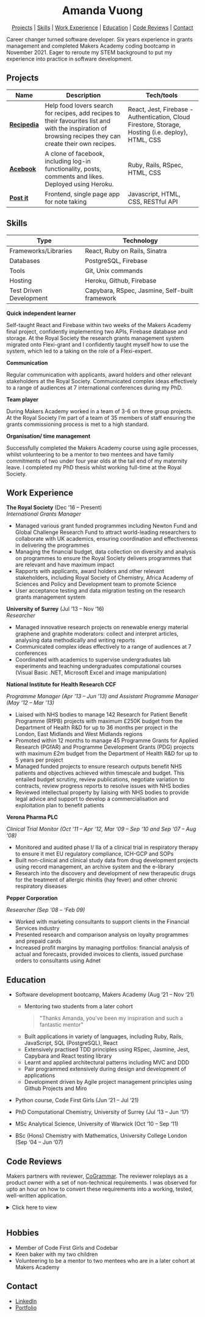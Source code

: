 <div align='center'>
<h1> Amanda Vuong </h1>

[Projects](https://github.com/mandyvuong/CV#Projects) | [Skills](https://github.com/mandyvuong/CV#Skills) | [Work Experience](https://github.com/mandyvuong/CV#Work-Experience) | [Education](https://github.com/mandyvuong/CV#Education) | [Code Reviews](https://github.com/mandyvuong/CV#Code-Reviews) | [Contact](https://github.com/mandyvuong/CV#Contact)

</div>

Career changer turned software developer. Six years experience in grants management and completed Makers Academy coding bootcamp in November 2021. Eager to reroute my STEM background to put my experience into practice in software development.

## Projects

| Name                                                                  | Description                                                                                                                                               | Tech/tools                                                                                         |
| --------------------------------------------------------------------- | --------------------------------------------------------------------------------------------------------------------------------------------------------- | -------------------------------------------------------------------------------------------------- |
| **[Recipedia](https://github.com/mandyvuong/Recipedia)**              | Help food lovers search for recipes, add recipes to their favourites list and with the inspiration of browsing recipes they can create their own recipes. | React, Jest, Firebase - Authentication, Cloud Firestore, Storage, Hosting (i.e. deploy), HTML, CSS |
| **[Acebook](https://github.com/mandyvuong/acebook-all-css-no-style)** | A clone of facebook, including log-in functionality, posts, comments and likes. Deployed using Heroku.                                                    | Ruby, Rails, RSpec, HTML, CSS                                                                      |
| **[Post it](https://github.com/mandyvuong/notes_app)**                | Frontend, single page app for note taking                                                                                                                 | Javascript, HTML, CSS, RESTful API                                                                 |

## Skills

| Type                    | Technology                                     |
| ----------------------- | ---------------------------------------------- |
| Frameworks/Libraries    | React, Ruby on Rails, Sinatra                  |
| Databases               | PostgreSQL, Firebase                           |
| Tools                   | Git, Unix commands                             |
| Hosting                 | Heroku, Github, Firebase                       |
| Test Driven Development | Capybara, RSpec, Jasmine, Self-built framework |

**Quick independent learner**

Self-taught React and Firebase within two weeks of the Makers Academy final project, confidently implementing two APIs, Firebase database and storage. At the Royal Society the research grants management system migrated onto Flexi-grant and I confidently taught myself how to use the system, which led to a taking on the role of a Flexi-expert.

**Communication**

Regular communication with applicants, award holders and other relevant stakeholders at the Royal Society. Communicated complex ideas effectively to a range of audiences at 7 international conferences during my PhD.

**Team player**

During Makers Academy worked in a team of 3-6 on three group projects. At the Royal Society I’m part of a team of 35 members of staff ensuring the grants commissioning process is met to a high standard.

**Organisation/ time management**

Successfully completed the Makers Academy course using agile processes, whilst volunteering to be a mentor to two mentees and have family commitments of two under four year olds at the tail end of my maternity leave. I completed my PhD thesis whilst working full-time at the Royal Society.

## Work Experience

**The Royal Society** (Dec ’16 – Present)  
_International Grants Manager_

- Managed various grant funded programmes including Newton Fund and Global Challenge Research Fund to attract world-leading researchers to collaborate with UK academics, ensuring coordination and effectiveness in delivering the programmes
- Managing the financial budget, data collection on diversity and analysis on programmes to ensure the Royal Society delivers programmes that are relevant and have maximum impact
- Rapports with applicants, award holders and other relevant stakeholders, including Royal Society of Chemistry, Africa Academy of Sciences and Policy and Development team to promote Science
- User acceptance testing and data migration testing on the research grants management system

**University of Surrey** (Jul ’13 – Nov ‘16)  
_Researcher_

- Managed innovative research projects on renewable energy material graphene and graphite moderators: collect and interpret articles, analysing data methodically and writing reports
- Communicated complex ideas effectively to a range of audiences at 7 conferences
- Coordinated with academics to supervise undergraduates lab experiments and teaching undergraduates computational courses (Visual Basic .NET, Microsoft Excel and image manipulation)

**National Institute for Health Research CCF**

_Programme Manager (Apr ’13 – Jun ’13) and Assistant Programme Manager (May ‘12 – Mar ’13)_

- Liaised with NHS bodies to manage 142 Research for Patient Benefit Programme (RfPB) projects with maximum £250K budget from the Department of Health R&D for up to 36 months per project in the London, East Midlands and West Midlands regions
- Promoted within 12 months to manage 45 Programme Grants for Applied Research (PGfAR) and Programme Development Grants (PDG) projects with maximum £2m budget from the Department of Health R&D for up to 5 years per project
- Managed funded projects to ensure research outputs benefit NHS patients and objectives achieved within timescale and budget. This entailed budget scrutiny, review publications, negotiate variation to contracts, review progress reports to resolve issues with NHS bodies
- Reviewed intellectual property by liaising with NHS bodies to provide legal advice and support to develop a commercialisation and exploitation plan to benefit patients

**Verona Pharma PLC**

_Clinical Trial Monitor (Oct ‘11 – Apr ‘12, Mar ‘09 – Sep ‘10 and Sep ‘07 – Aug ‘08)_

- Monitored and audited phase I/ IIa of a clinical trial in respiratory therapy to ensure it met EU regulatory compliance, ICH-GCP and SOPs
- Built non-clinical and clinical study data from drug development projects using record management, an archive system and the e-library
- Research into the discovery and development of new therapeutic drugs for the treatment of allergic rhinitis (hay fever) and other chronic respiratory diseases

**Pepper Corporation**

_Researcher (Sep ‘08 – ‘Feb 09)_

- Worked with marketing consultants to support clients in the Financial Services industry
- Presented research and comparison analysis on loyalty programmes and prepaid cards
- Increased profit margins by managing portfolios: financial analysis of actual and forecasts, provided invoices to clients, issued purchase orders to consultants using Adnet

## Education

- Software development bootcamp, Makers Academy (Aug ‘21 – Nov ‘21)

  - Mentoring two students from a later cohort
    > "Thanks Amanda, you’ve been my inspiration and such a fantastic mentor"
  - Built applications in variety of languages, including Ruby, Rails, JavaScript, SQL (PostgreSQL), React
  - Extensively practised TDD principles using RSpec, Jasmine, Jest, Capybara and React testing library
  - Learnt and applied architectural patterns including MVC and DDD
  - Pair programmed extensively during design and development of applications
  - Development driven by Agile project management principles using Github Projects and Miro

- Python course, Code First Girls (Jun ‘21 – Jul ‘21)
- PhD Computational Chemistry, University of Surrey (Jul ‘13 – Jun ‘17)
- MSc Analytical Science, University of Warwick (Oct ‘10 – Sep ‘11)
- BSc (Hons) Chemistry with Mathematics, University College London (Sep ‘04 – Jun ‘07)

## Code Reviews

Makers partners with reviewer, [CoGrammar](https://www.cogrammar.com/). The reviewer roleplays as a product owner with a set of non-technical requirements. I was observed for upto an hour on how to convert these requirements into a working, tested, well-written application.

<details>
  <summary>Click here to view</summary>
 
  </br>
  
**Can model**
> "The algorithm made logical sense and you were able to meet the requirements for this program quite well."

**Can TDD**

> "You have once again based your tests on behaviours in order to keep your code properly decoupled from the tests and this also meant that the tests were client-oriented with the acceptance criteria properly encoded in the algorithm."

**Can write code that is easy to change**

> "You had your test suite properly decoupled from your implementation by making sure the tests were based solely on acceptance criteria, and not reliant on the current implementation. This makes changes to the code much easier as they will not break your test suite."

> "You have used sensible method and variable names that were derived from the client’s domain. This helped to make your code easy to understand which helps to make it easier to change as a result."

**Can debug**

> "You have quite a good debugging process and are reading the error messages clearly in order to get insight into how the code is behaving."

**Justify the way I work**

> "You have a very clear way of communicating what you are doing and why you are doing it. When debugging, you kept me updated as to what you believed the problem was and what the solution would be before making changes."

> "This type of communication will definitely show an interviewer that you make well-considered decisions while developing code."

</details>
<br/>

## Hobbies

- Member of Code First Girls and Codebar
- Keen baker with my two children
- Volunteering to be a mentor to two mentees who are in a later cohort at Makers Academy

## Contact

- [LinkedIn](https://linkedin.com/in/amanda-vuong)
- [Portfolio](https://mandyvuong.github.io/portfolio/)
